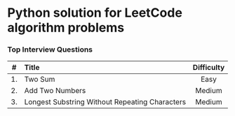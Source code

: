 # Python solution for LeetCode algorithm problems

### Top Interview Questions

| #     | Title                                               | Difficulty |
|:-----:|:----------------------------------------------------|:----------:|
| 1.    | Two Sum                                             | Easy       |
| 2.    | Add Two Numbers                                     | Medium     |
| 3.    | Longest Substring Without Repeating Characters      | Medium     |
